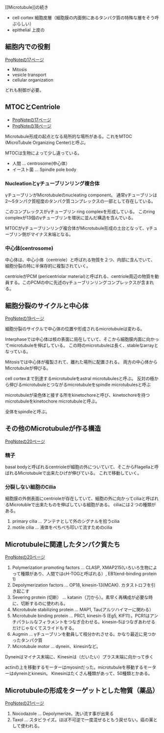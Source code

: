 [[Microtubule]]の続き

- cell cortex 細胞皮層（細胞膜の内面側にあるタンパク質の特殊な層をそう呼ぶらしい）
- epithelial 上皮の

## 細胞内での役割

[PngNoteの17ページ](https://karino2.github.io/ImageGallery/CellBiology706x2.html#lg=1&slide=16)

- Mitosis
- vesicle transport
- cellular organization

どれも制御が必要。

## MTOCとCentriole

- [PngNoteの17ページ](https://karino2.github.io/ImageGallery/CellBiology706x2.html#lg=1&slide=16)
- [PngNoteの18ページ](https://karino2.github.io/ImageGallery/CellBiology706x2.html#lg=1&slide=17)

Microtubule形成の起点となる局所的な場所がある。これをMTOC (MicroTubule Organizing Center)と呼ぶ。

MTOCは生物によって少し違っている。

- 人間 ... centrosome(中心体）
- イースト菌 ... Spindle pole body

### Nucleationとγチューブリンリング複合体

γチューブリンがMicrotubuleのnucleating component。
通常γチューブリンは2〜5タンパク質程度のタンパク質コンプレックスの一部として存在している。

このコンプレックスがγチューブリン ring complexを形成している。
このring complexが13個のγチューブリンを環状に並んだ構造を含んでいる。

MTOCがγチューブリンリング複合体がMicrotubule形成の土台となって、γチューブリン側がマイナス末端となる。

### 中心体(centrosome)

中心体は、中心小体（centriole）と呼ばれる物質を２つ、内部に含んでいて、
細胞分裂の時に半保存的に複製されていく。

centrioleがPCM (pericentriolar material)と呼ばれる、centriole周辺の物質を動員する。このPCMの中に先述のγチューブリンリングコンプレックスが含まれる。

## 細胞分裂のサイクルと中心体

[PngNoteの19ページ](https://karino2.github.io/ImageGallery/CellBiology706x2.html#lg=1&slide=18)

細胞分裂のサイクルで中心体の位置や形成されるmicrotubuleは変わる。

Interphaseでは中心体は核の表面に局在していて、そこから細胞膜内面に向かってmicrotubuleを伸ばしている。
この時のmicrotubuleは長く、stableなarrayとなっている。

Mitosisでは中心体が複製されて、離れた場所に配置される。
両方の中心体からMicrotubuleが伸びる。

cell cortexまで到達するmicrotubuleをastral microtubulesと呼ぶ。
反対の極から伸びるmicrotubuleとつながるmicrotubuleをspindle microtubulesと呼ぶ

microtubuleが染色体と接する所をkinetochoreと呼び、kinetochoreを持つmicrotubuleをkinetochore microtubuleと呼ぶ。

全体をspindleと呼ぶ。

## その他のMicrotubuleが作る構造

[PngNoteの20ページ](https://karino2.github.io/ImageGallery/CellBiology706x2.html#lg=1&slide=19)

### 精子

basal bodyと呼ばれるcentrioleが細胞の外についていて、そこからFlagellaと呼ばれるMicrotubuleで出来たひげが伸びている。
これで移動していく。

### 分裂しない細胞のCilia

細胞膜の外側表面にcentrioleが存在していて、細胞の外に向かってciliaと呼ばれるMicrotubleで出来たものを伸ばしている細胞がある。
ciliaには２つの種類がある。

1. primary cilia ... アンテナとして外のシグナルを拾うcilia
2. motile cilia ... 液体をぺちぺち叩いて流すためのcilia

## Microtubuleに関連したタンパク質たち

[PngNoteの20ページ](https://karino2.github.io/ImageGallery/CellBiology706x2.html#lg=1&slide=19)

1. Polymerization promoting factors ... CLASP, XMAP215(いろいろ生物によって種類があり、人間ではcH-TOGと呼ばれる）, EB1(end-binding protein 1)
2. Depolymerization factors ... OP18, kinesin-13(MCAK). カタストロフを引き起こす
3. Severing protein (切断） ... katanin（刀から）。素早く再構成が必要な時に、切断するのに使われる。
4. Microtubule stabilizing protein ... MAP1, Tau(アルツハイマーに関わる）
5. Microtubule binding protein ... PRC1, kinesin-5 (Eg5, KIF11）。PCR1はアンチパラレルなフィラメントをつなぎ合わせる。kinesin-5はつなぎあわせるだけじゃなくてスライドもする。
6. Augmin ... γチューブリンを動員して枝分かれさせる。かなり最近に見つかったタンパク質
7. Microtubule motor ... dynein、kinesinなど。

Dyneinはマイナス末端に、Kinesinは（だいたい）プラス末端に向かって歩く

actinの上を移動するモーターはmyosinだった。microtubuleを移動するモーターはdyneinとkinesin。
Kinesinはたくさん種類があって、50種類とかある。

## Microtubuleの形成をターゲットとした物質（薬品）

[PngNoteの21ページ](https://karino2.github.io/ImageGallery/CellBiology706x2.html#lg=1&slide=20)

1. Nocodazole ... Depolymerize。洗い流す事が出来る
2. Taxol ... スタビライズ。ほぼ不可逆で一度混ぜるともう戻せない。癌の薬として使われる。
